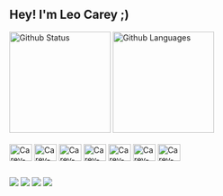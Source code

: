 ## Hey! I'm Leo Carey ;)

<div>
    <img height="180em" src="https://github-readme-stats.vercel.app/api?username=leoncarey&show_icons=true&theme=gruvbox&include_all_commits=true&count_private=true" alt="Github Status" />
    <img height="180em" src="https://github-readme-stats.vercel.app/api/top-langs?username=leoncarey&theme=gruvbox&layout=compact&langs_count=6" alt="Github Languages" />
</div>

<div style="display: inline_block"><br>
  <img align="center" alt="Carey-Js" height="30" width="40" src="https://github.com/leoncarey/devicon/blob/master/icons/javascript/javascript-original.svg">
  <img align="center" alt="Carey-React" height="30" width="40" src="https://github.com/leoncarey/devicon/blob/master/icons/react/react-original.svg">
  <img align="center" alt="Carey-HTML" height="30" width="40" src="https://github.com/leoncarey/devicon/blob/master/icons/html5/html5-original.svg">
  <img align="center" alt="Carey-CSS" height="30" width="40" src="https://github.com/leoncarey/devicon/blob/master/icons/css3/css3-original.svg">
  <img align="center" alt="Carey-Nodejs" height="30" width="40" src="https://github.com/leoncarey/devicon/blob/master/icons/nodejs/nodejs-original.svg">
  <img align="center" alt="Carey-MongoDb" height="30" width="40" src="https://github.com/leoncarey/devicon/blob/master/icons/mongodb/mongodb-original.svg">
  <img align="center" alt="Carey-MySql" height="30" width="40" src="https://github.com/leoncarey/devicon/blob/master/icons/mysql/mysql-original.svg">
</div>

  ##
  
<div> 
  <a href="https://www.youtube.com/channel/UCk39B1iUJo9Gg9A4kXR0HdQ" target="_blank">
    <img src="https://img.shields.io/badge/YouTube-FF0000?style=for-the-badge&logo=youtube&logoColor=white" target="_blank"></a>
  <a href="https://www.linkedin.com/in/leonardo-carey" target="_blank">
    <img src="https://img.shields.io/badge/-LinkedIn-%230077B5?style=for-the-badge&logo=linkedin&logoColor=white" target="_blank"></a>
  <a href="https://www.npmjs.com/~careycoder" target="_blank"><img src="https://img.shields.io/badge/-NPM-EDF2F7?style=for-the-badge&logo=npm&logoColor=white" target="_blank"></a>
  <a href="mailto:careycoder@gmail.com"><img src="https://img.shields.io/badge/-Gmail-%23333?style=for-the-badge&logo=gmail" target="_blank"></a>
</div>

